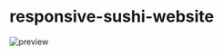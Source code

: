 # responsive-sushi-website
![preview](https://user-images.githubusercontent.com/100160834/218338223-9e5bd3c4-2784-4917-bedf-938b8e68782c.png)

